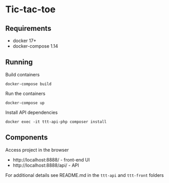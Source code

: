 # Tic-tac-toe

## Requirements

- docker 17+
- docker-compose 1.14

## Running

Build containers
```
docker-compose build
```

Run the containers
```
docker-compose up
```

Install API dependencies
```
docker exec -it ttt-api-php composer install
```

## Components

Access project in the browser

- http://localhost:8888/ - front-end UI
- http://localhost:8888/api/ - API

For additional details see README.md in the `ttt-api` and `ttt-front` folders 
